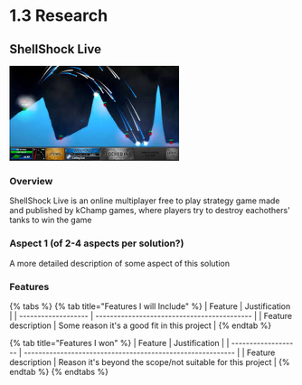 # 1.3 Research

## ShellShock Live

![](../.gitbook/assets/image.png)

### Overview

ShellShock Live is an online multiplayer free to play strategy game made and published by kChamp games, where players try to destroy eachothers' tanks to win the game

### Aspect 1 (of 2-4 aspects per solution?)

A more detailed description of some aspect of this solution

### Features

{% tabs %}
{% tab title="Features I will Include" %}
| Feature             | Justification                               |
| ------------------- | ------------------------------------------- |
| Feature description | Some reason it's a good fit in this project |
{% endtab %}

{% tab title="Features I won" %}
| Feature             | Justification                                              |
| ------------------- | ---------------------------------------------------------- |
| Feature description | Reason it's beyond the scope/not suitable for this project |
{% endtab %}
{% endtabs %}
